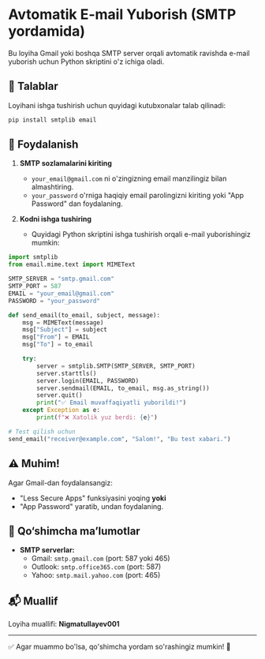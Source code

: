 # Avtomatik E-mail Yuborish (SMTP yordamida)

Bu loyiha Gmail yoki boshqa SMTP server orqali avtomatik ravishda e-mail yuborish uchun Python skriptini o'z ichiga oladi.

## 📌 Talablar

Loyihani ishga tushirish uchun quyidagi kutubxonalar talab qilinadi:

```sh
pip install smtplib email
```

## 📜 Foydalanish

1. **SMTP sozlamalarini kiriting**
   - `your_email@gmail.com` ni o'zingizning email manzilingiz bilan almashtiring.
   - `your_password` o'rniga haqiqiy email parolingizni kiriting yoki "App Password" dan foydalaning.
   
2. **Kodni ishga tushiring**
   - Quyidagi Python skriptini ishga tushirish orqali e-mail yuborishingiz mumkin:
   
```python
import smtplib
from email.mime.text import MIMEText

SMTP_SERVER = "smtp.gmail.com"
SMTP_PORT = 587
EMAIL = "your_email@gmail.com"
PASSWORD = "your_password"

def send_email(to_email, subject, message):
    msg = MIMEText(message)
    msg["Subject"] = subject
    msg["From"] = EMAIL
    msg["To"] = to_email

    try:
        server = smtplib.SMTP(SMTP_SERVER, SMTP_PORT)
        server.starttls()
        server.login(EMAIL, PASSWORD)
        server.sendmail(EMAIL, to_email, msg.as_string())
        server.quit()
        print("✅ Email muvaffaqiyatli yuborildi!")
    except Exception as e:
        print(f"❌ Xatolik yuz berdi: {e}")

# Test qilish uchun
send_email("receiver@example.com", "Salom!", "Bu test xabari.")
```

## ⚠️ Muhim!

Agar Gmail-dan foydalansangiz:
- "Less Secure Apps" funksiyasini yoqing **yoki**
- "App Password" yaratib, undan foydalaning.

## 📎 Qo‘shimcha ma’lumotlar

- **SMTP serverlar:**
  - Gmail: `smtp.gmail.com` (port: 587 yoki 465)
  - Outlook: `smtp.office365.com` (port: 587)
  - Yahoo: `smtp.mail.yahoo.com` (port: 465)

## 📬 Muallif

Loyiha muallifi: **Nigmatullayev001**

---

✅ Agar muammo bo'lsa, qo'shimcha yordam so'rashingiz mumkin! 🚀

